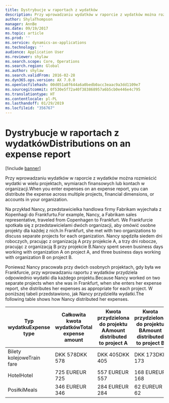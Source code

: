 ```yaml
---
title: Dystrybucje w raportach z wydatków
description: Przy wprowadzaniu wydatków w raporcie z wydatków można rozmieścić wydatki w wielu projektach, firmach lub kontach w organizacji.
author: ShylaThompson
manager: AnnBe
ms.date: 09/19/2017
ms.topic: article
ms.prod: ''
ms.service: dynamics-ax-applications
ms.technology: ''
audience: Application User
ms.reviewer: shylaw
ms.search.scope: Core, Operations
ms.search.region: Global
ms.author: shylaw
ms.search.validFrom: 2016-02-28
ms.dyn365.ops.version: AX 7.0.0
ms.openlocfilehash: 00d051a8f644a6a0bedb0acc3eaac9a3dd1109e7
ms.sourcegitcommit: 0f530e5f72a40f383868957a6b5cb0e446e4c795
ms.translationtype: HT
ms.contentlocale: pl-PL
ms.lasthandoff: 01/29/2019
ms.locfileid: "356767"
---
```

# <a name="distributions-on-an-expense-report"></a><span data-ttu-id="92903-103">Dystrybucje w raportach z wydatków</span><span class="sxs-lookup"><span data-stu-id="92903-103">Distributions on an expense report</span></span>

[!include [banner](../includes/banner.md)]

<span data-ttu-id="92903-104"> Przy wprowadzaniu wydatków w raporcie z wydatków można rozmieścić wydatki w wielu projektach, wymiarach finansowych lub kontach w organizacji.</span><span class="sxs-lookup"><span data-stu-id="92903-104">When you enter expenses on an expense report, you can distribute the expense across multiple projects, financial dimensions, or accounts in your organization.</span></span>

<span data-ttu-id="92903-105">Na przykład Nancy, przedstawicielka handlowa firmy Fabrikam wyjechała z Kopenhagi do Frankfurtu.</span><span class="sxs-lookup"><span data-stu-id="92903-105">For example, Nancy, a Fabrikam sales representative, traveled from Copenhagen to Frankfurt.</span></span> <span data-ttu-id="92903-106">We Frankfurcie spotkała się z przedstawicielami dwóch organizacji, aby omówić osobne projekty dla każdej z nich.</span><span class="sxs-lookup"><span data-stu-id="92903-106">In Frankfurt, she met with two organizations to discuss separate projects for each organization.</span></span> <span data-ttu-id="92903-107">Nancy spędziła siedem dni roboczych, pracując z organizacją A przy projekcie A, a trzy dni robocze, pracując z organizacją B przy projekcie B.</span><span class="sxs-lookup"><span data-stu-id="92903-107">Nancy spent seven business days working with organization A on project A, and three business days working with organization B on project B.</span></span>

<span data-ttu-id="92903-108">Ponieważ Nancy pracowała przy dwóch osobnych projektach, gdy była we Frankfurcie, przy wprowadzaniu raportu z wydatków przydziela odpowiednio wydatki dla każdego projektu.</span><span class="sxs-lookup"><span data-stu-id="92903-108">Because Nancy worked on two separate projects when she was in Frankfurt, when she enters her expense report, she distributes her expenses as appropriate for each project.</span></span> <span data-ttu-id="92903-109">W poniższej tabeli przedstawiono, jak Nancy przydzieliła wydatki.</span><span class="sxs-lookup"><span data-stu-id="92903-109">The following table shows how Nancy distributed her expenses.</span></span>


| <span data-ttu-id="92903-110">Typ wydatku</span><span class="sxs-lookup"><span data-stu-id="92903-110">Expense type</span></span> | <span data-ttu-id="92903-111">Całkowita kwota wydatków</span><span class="sxs-lookup"><span data-stu-id="92903-111">Total expense amount</span></span>|<span data-ttu-id="92903-112">Kwota przydzielona do projektu A</span><span class="sxs-lookup"><span data-stu-id="92903-112">Amount distributed to project A</span></span>| <span data-ttu-id="92903-113">Kwota przydzielona do projektu B</span><span class="sxs-lookup"><span data-stu-id="92903-113">Amount distributed to project B</span></span> |
|--------------|---------------------|-------------------------------|---------------------------------|
|<span data-ttu-id="92903-114">Bilety kolejowe</span><span class="sxs-lookup"><span data-stu-id="92903-114">Train fare</span></span>   |<span data-ttu-id="92903-115">DKK 578</span><span class="sxs-lookup"><span data-stu-id="92903-115">DKK 578</span></span>              |<span data-ttu-id="92903-116">DKK 405</span><span class="sxs-lookup"><span data-stu-id="92903-116">DKK 405</span></span>                        |<span data-ttu-id="92903-117">DKK 173</span><span class="sxs-lookup"><span data-stu-id="92903-117">DKK 173</span></span>                          |
|<span data-ttu-id="92903-118">Hotel</span><span class="sxs-lookup"><span data-stu-id="92903-118">Hotel</span></span>         |<span data-ttu-id="92903-119">725 EUR</span><span class="sxs-lookup"><span data-stu-id="92903-119">EUR 725</span></span>              |<span data-ttu-id="92903-120">557 EUR</span><span class="sxs-lookup"><span data-stu-id="92903-120">EUR 557</span></span>                        |<span data-ttu-id="92903-121">168 EUR</span><span class="sxs-lookup"><span data-stu-id="92903-121">EUR 168</span></span>                          |
|<span data-ttu-id="92903-122">Posiłki</span><span class="sxs-lookup"><span data-stu-id="92903-122">Meals</span></span>         |<span data-ttu-id="92903-123">346 EUR</span><span class="sxs-lookup"><span data-stu-id="92903-123">EUR 346</span></span>              |<span data-ttu-id="92903-124">284 EUR</span><span class="sxs-lookup"><span data-stu-id="92903-124">EUR 284</span></span>                        |<span data-ttu-id="92903-125">62 EUR</span><span class="sxs-lookup"><span data-stu-id="92903-125">EUR 62</span></span>                           |

